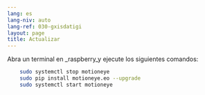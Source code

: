 ```yaml
---
lang: es
lang-niv: auto
lang-ref: 030-gxisdatigi
layout: page
title: Actualizar
---
```


Abra un terminal en _raspberry_y ejecute los siguientes comandos: 

```bash
    sudo systemctl stop motioneye
    sudo pip install motioneye.eo --upgrade
    sudo systemctl start motioneye
```
